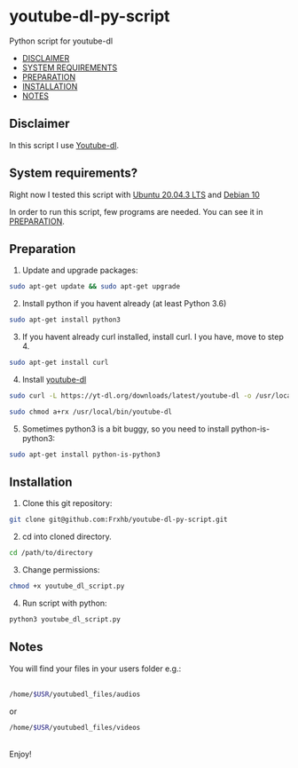 # youtube-dl-py-script
Python script for youtube-dl



- [DISCLAIMER](#Disclaimer)
- [SYSTEM REQUIREMENTS](#system-requirements)
- [PREPARATION](#Preparation)
- [INSTALLATION](#Installation)
- [NOTES](#Notes)


## Disclaimer
In this script I use [Youtube-dl](https://github.com/ytdl-org/youtube-dl).


## System requirements?
Right now I tested this script with [Ubuntu 20.04.3 LTS](https://releases.ubuntu.com/20.04/) and [Debian 10](https://www.debian.org/index.de.html)

In order to run this script, few programs are needed. You can see it in [PREPARATION](#Preparation).

## Preparation

1. Update and upgrade packages:

```bash
sudo apt-get update && sudo apt-get upgrade
```

2.  Install python if you havent already (at least Python 3.6)
```bash
sudo apt-get install python3
```
3. If you havent already curl installed, install curl. I you have, move to step 4.
```bash
sudo apt-get install curl
```
4. Install [youtube-dl](https://github.com/ytdl-org/youtube-dl#installation)
```bash
sudo curl -L https://yt-dl.org/downloads/latest/youtube-dl -o /usr/local/bin/youtube-dl

sudo chmod a+rx /usr/local/bin/youtube-dl
```
5. Sometimes python3 is a bit buggy, so you need to install python-is-python3:
```bash
sudo apt-get install python-is-python3
```
## Installation

1. Clone this git repository:
```bash
git clone git@github.com:Frxhb/youtube-dl-py-script.git
```
2. cd into cloned directory.
```bash
cd /path/to/directory
```
3. Change permissions:
```bash
chmod +x youtube_dl_script.py
```
4. Run script with python:
```bash
python3 youtube_dl_script.py
```

## Notes

You will find your files in your users folder e.g.: 
<br>
<br>
```bash
/home/$USR/youtubedl_files/audios
```

or <br>

```bash
/home/$USR/youtubedl_files/videos
```
<br> 
Enjoy!